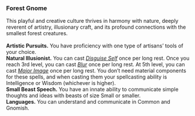 ### Forest Gnome

This playful and creative culture thrives in harmony with nature, deeply reverent of artistry, illusionary craft, and its profound connections with the smallest forest creatures.
\
\
**Artistic Pursuits.**
You have proficiency with one type of artisans’ tools of your choice.
\
**Natural Illusionist.**
You can cast _[<span class="spell">Disguise Self</span>](#Disguise_Self_disguise_self)_ once per long rest.
Once you reach 3rd level, you can cast _[<span class="spell">Blur</span>](#Blur_blur)_ once per long rest.
At 5th level, you can cast _[<span class="spell">Major Image</span>](#Major_Image_major_image)_ once per long rest.
You don’t need material components for these spells, and when casting them your spellcasting ability is Intelligence or Wisdom (whichever is higher).
\
**Small Beast Speech.**
You have an innate ability to communicate simple thoughts and ideas with beasts of size Small or smaller.
\
**Languages.**
You can understand and communicate in Common and Gnomish.
